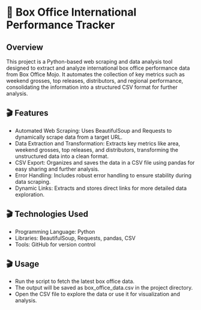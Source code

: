 # 🍿 Box Office International Performance Tracker
## Overview
This project is a Python-based web scraping and data analysis tool designed to extract and analyze international box office performance data from Box Office Mojo. It automates the collection of key metrics such as weekend grosses, top releases, distributors, and regional performance, consolidating the information into a structured CSV format for further analysis.
## 🎬 Features
- Automated Web Scraping: Uses BeautifulSoup and Requests to dynamically scrape data from a target URL.
- Data Extraction and Transformation: Extracts key metrics like area, weekend grosses, top releases, and distributors, transforming the unstructured data into a clean format.
- CSV Export: Organizes and saves the data in a CSV file using pandas for easy sharing and further analysis.
- Error Handling: Includes robust error handling to ensure stability during data scraping.
- Dynamic Links: Extracts and stores direct links for more detailed data exploration.

## 🎬 Technologies Used
- Programming Language: Python
- Libraries: BeautifulSoup, Requests, pandas, CSV
- Tools: GitHub for version control

## 🎬 Usage
- Run the script to fetch the latest box office data.
- The output will be saved as box_office_data.csv in the project directory.
- Open the CSV file to explore the data or use it for visualization and analysis.
